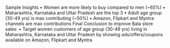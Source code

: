 Sample Insights
• Women are more likely to buy compared to men (~65%)
• Maharashtra, Karnataka and Uttar Pradesh are the top 3
• Adult age group (30-49 yrs) is max contributing (~50%)
• Amazon, Flipkart and Myntra channels are max contributions
Final Conclusion to improve Bala store sales:
• Target women customers of age group (30-49 yrs) living in Maharashtra, Karnataka and Uttar Pradesh by showing ads/offers/coupons available on Amazon, Flipkart and Myntra
